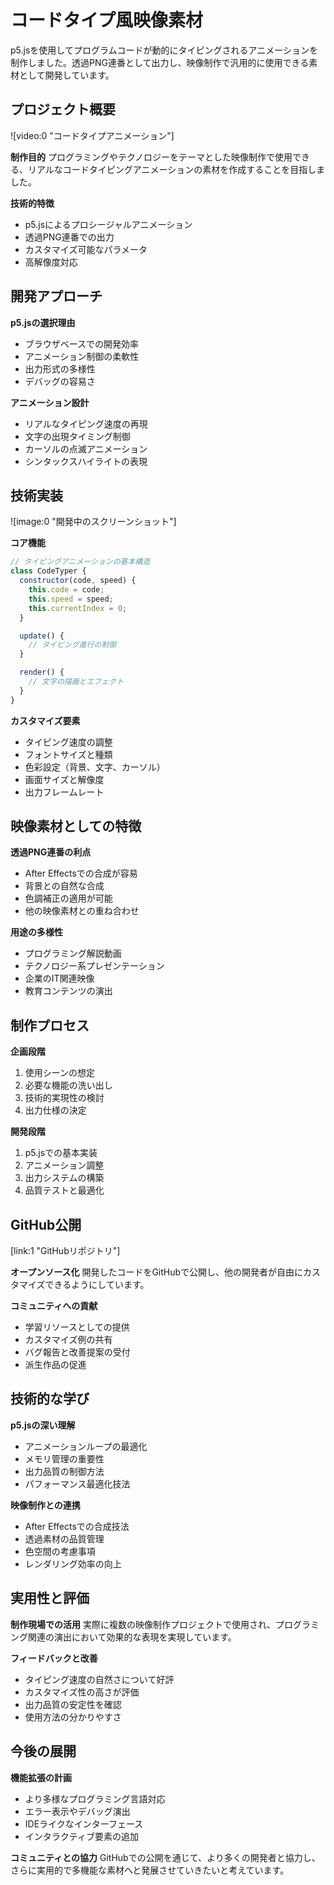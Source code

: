 # コードタイプ風映像素材

p5.jsを使用してプログラムコードが動的にタイピングされるアニメーションを制作しました。透過PNG連番として出力し、映像制作で汎用的に使用できる素材として開発しています。

## プロジェクト概要

![video:0 "コードタイプアニメーション"]

**制作目的**
プログラミングやテクノロジーをテーマとした映像制作で使用できる、リアルなコードタイピングアニメーションの素材を作成することを目指しました。

**技術的特徴**

- p5.jsによるプロシージャルアニメーション
- 透過PNG連番での出力
- カスタマイズ可能なパラメータ
- 高解像度対応

## 開発アプローチ

**p5.jsの選択理由**

- ブラウザベースでの開発効率
- アニメーション制御の柔軟性
- 出力形式の多様性
- デバッグの容易さ

**アニメーション設計**

- リアルなタイピング速度の再現
- 文字の出現タイミング制御
- カーソルの点滅アニメーション
- シンタックスハイライトの表現

## 技術実装

![image:0 "開発中のスクリーンショット"]

**コア機能**

```javascript
// タイピングアニメーションの基本構造
class CodeTyper {
  constructor(code, speed) {
    this.code = code;
    this.speed = speed;
    this.currentIndex = 0;
  }

  update() {
    // タイピング進行の制御
  }

  render() {
    // 文字の描画とエフェクト
  }
}
```

**カスタマイズ要素**

- タイピング速度の調整
- フォントサイズと種類
- 色彩設定（背景、文字、カーソル）
- 画面サイズと解像度
- 出力フレームレート

## 映像素材としての特徴

**透過PNG連番の利点**

- After Effectsでの合成が容易
- 背景との自然な合成
- 色調補正の適用が可能
- 他の映像素材との重ね合わせ

**用途の多様性**

- プログラミング解説動画
- テクノロジー系プレゼンテーション
- 企業のIT関連映像
- 教育コンテンツの演出

## 制作プロセス

**企画段階**

1. 使用シーンの想定
2. 必要な機能の洗い出し
3. 技術的実現性の検討
4. 出力仕様の決定

**開発段階**

1. p5.jsでの基本実装
2. アニメーション調整
3. 出力システムの構築
4. 品質テストと最適化

## GitHub公開

[link:1 "GitHubリポジトリ"]

**オープンソース化**
開発したコードをGitHubで公開し、他の開発者が自由にカスタマイズできるようにしています。

**コミュニティへの貢献**

- 学習リソースとしての提供
- カスタマイズ例の共有
- バグ報告と改善提案の受付
- 派生作品の促進

## 技術的な学び

**p5.jsの深い理解**

- アニメーションループの最適化
- メモリ管理の重要性
- 出力品質の制御方法
- パフォーマンス最適化技法

**映像制作との連携**

- After Effectsでの合成技法
- 透過素材の品質管理
- 色空間の考慮事項
- レンダリング効率の向上

## 実用性と評価

**制作現場での活用**
実際に複数の映像制作プロジェクトで使用され、プログラミング関連の演出において効果的な表現を実現しています。

**フィードバックと改善**

- タイピング速度の自然さについて好評
- カスタマイズ性の高さが評価
- 出力品質の安定性を確認
- 使用方法の分かりやすさ

## 今後の展開

**機能拡張の計画**

- より多様なプログラミング言語対応
- エラー表示やデバッグ演出
- IDEライクなインターフェース
- インタラクティブ要素の追加

**コミュニティとの協力**
GitHubでの公開を通じて、より多くの開発者と協力し、さらに実用的で多機能な素材へと発展させていきたいと考えています。
